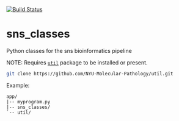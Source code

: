 [![Build Status](https://travis-ci.org/NYU-Molecular-Pathology/sns_classes.svg?branch=master)](https://travis-ci.org/NYU-Molecular-Pathology/sns_classes)
# sns_classes
Python classes for the sns bioinformatics pipeline

NOTE: Requires [`util`](https://github.com/NYU-Molecular-Pathology/util.git) package to be installed or present. 

```bash
git clone https://github.com/NYU-Molecular-Pathology/util.git

```

Example:

```
app/
|-- myprogram.py
|-- sns_classes/
`-- util/
```

